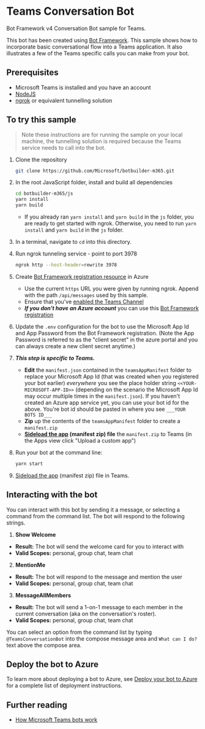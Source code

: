 # Teams Conversation Bot

Bot Framework v4 Conversation Bot sample for Teams.

This bot has been created using [Bot Framework](https://dev.botframework.com). This sample shows
how to incorporate basic conversational flow into a Teams application. It also illustrates a few of the Teams specific calls you can make from your bot.

## Prerequisites

-   Microsoft Teams is installed and you have an account
-   [NodeJS](https://nodejs.org/en/)
-   [ngrok](https://ngrok.com/) or equivalent tunnelling solution

## To try this sample

> Note these instructions are for running the sample on your local machine, the tunnelling solution is required because the Teams service needs to call into the bot.

1. Clone the repository

    ```bash
    git clone https://github.com/Microsoft/botbuilder-m365.git
    ```

1. In the root JavaScript folder, install and build all dependencies

    ```bash
    cd botbuilder-m365/js
    yarn install
    yarn build
    ```

    - If you already ran `yarn install` and `yarn build` in the `js` folder, you are ready to get started with ngrok. Otherwise, you need to run `yarn install` and `yarn build` in the `js` folder.

1. In a terminal, navigate to `cd` into this directory.

1. Run ngrok tunneling service - point to port 3978

    ```bash
    ngrok http --host-header=rewrite 3978
    ```

1. Create [Bot Framework registration resource](https://docs.microsoft.com/en-us/azure/bot-service/bot-service-quickstart-registration) in Azure

    - Use the current `https` URL you were given by running ngrok. Append with the path `/api/messages` used by this sample.
    - Ensure that you've [enabled the Teams Channel](https://docs.microsoft.com/en-us/azure/bot-service/channel-connect-teams?view=azure-bot-service-4.0)
    - **_If you don't have an Azure account_** you can use this [Bot Framework registration](https://docs.microsoft.com/en-us/microsoftteams/platform/bots/how-to/create-a-bot-for-teams#register-your-web-service-with-the-bot-framework)

1. Update the `.env` configuration for the bot to use the Microsoft App Id and App Password from the Bot Framework registration. (Note the App Password is referred to as the "client secret" in the azure portal and you can always create a new client secret anytime.)

1. **_This step is specific to Teams._**

    - **Edit** the `manifest.json` contained in the `teamsAppManifest` folder to replace your Microsoft App Id (that was created when you registered your bot earlier) _everywhere_ you see the place holder string `<<YOUR-MICROSOFT-APP-ID>>` (depending on the scenario the Microsoft App Id may occur multiple times in the `manifest.json`). If you haven't created an Azure app service yet, you can use your bot id for the above. You're bot id should be pasted in where you see `___YOUR BOTS ID___`
    - **Zip** up the contents of the `teamsAppManifest` folder to create a `manifest.zip`
    - **[Sideload the app](https://learn.microsoft.com/en-us/microsoftteams/platform/concepts/deploy-and-publish/apps-upload) (manifest zip) file** the `manifest.zip` to Teams (in the Apps view click "Upload a custom app")

1. Run your bot at the command line:

    ```bash
    yarn start
    ```

1. [Sideload the app](https://learn.microsoft.com/en-us/microsoftteams/platform/concepts/deploy-and-publish/apps-upload) (manifest zip) file in Teams.

## Interacting with the bot

You can interact with this bot by sending it a message, or selecting a command from the command list. The bot will respond to the following strings.

1. **Show Welcome**

-   **Result:** The bot will send the welcome card for you to interact with
-   **Valid Scopes:** personal, group chat, team chat

2. **MentionMe**

-   **Result:** The bot will respond to the message and mention the user
-   **Valid Scopes:** personal, group chat, team chat

3. **MessageAllMembers**

-   **Result:** The bot will send a 1-on-1 message to each member in the current conversation (aka on the conversation's roster).
-   **Valid Scopes:** personal, group chat, team chat

You can select an option from the command list by typing `@TeamsConversationBot` into the compose message area and `What can I do?` text above the compose area.

## Deploy the bot to Azure

To learn more about deploying a bot to Azure, see [Deploy your bot to Azure](https://aka.ms/azuredeployment) for a complete list of deployment instructions.

## Further reading

-   [How Microsoft Teams bots work](https://docs.microsoft.com/en-us/azure/bot-service/bot-builder-basics-teams?view=azure-bot-service-4.0&tabs=javascript)
